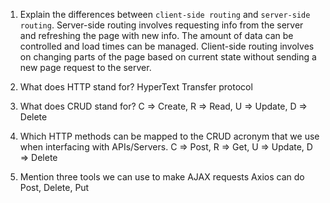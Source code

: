 1.  Explain the differences between `client-side routing` and `server-side routing`.
    Server-side routing involves requesting info from the server and refreshing the page with 
    new info. The amount of data can be controlled and load times can be managed.
    Client-side routing involves on changing parts of the page based on current state without 
    sending a new page request to the server.

2.  What does HTTP stand for?
    HyperText Transfer protocol

3.  What does CRUD stand for?
    C => Create, R => Read, U => Update, D => Delete
4.  Which HTTP methods can be mapped to the CRUD acronym that we use when interfacing with APIs/Servers.
    C => Post, R => Get, U => Update, D => Delete

5.  Mention three tools we can use to make AJAX requests
    Axios can do Post, Delete, Put